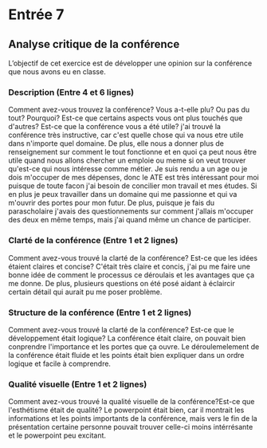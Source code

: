 # Entrée 7
## Analyse critique de la conférence

L’objectif de cet exercice est de développer une opinion sur la conférence que nous avons eu en classe. 

### Description (Entre 4 et 6 lignes)
Comment avez-vous trouvez la conférence? Vous a-t-elle plu? Ou pas du tout? Pourquoi? Est-ce que certains aspects vous ont plus touchés que d'autres? Est-ce que la conférence vous a été utile?
j'ai trouvé la conférence très instructive, car c'est quelle chose qui va nous etre utile dans n'importe quel domaine. De plus, elle nous a donner plus de renseignement sur comment le tout fonctionne et en quoi ça peut nous être utile quand nous allons chercher un emploie ou meme si on veut trouver qu'est-ce qui nous intéresse comme métier. Je suis rendu a un age ou je dois m'occuper de mes dépenses, donc le ATE est très intéressant pour moi puisque de toute facon j'ai besoin de concilier mon travail et mes études. Si en plus je peux travailler dans un domaine qui me passionne et qui va m'ouvrir des portes pour mon futur. De plus, puisque je fais du parascholaire j'avais des questionnements sur comment j'allais m'occuper des deux en même temps, mais j'ai quand même un chance de participer.

### Clarté de la conférence (Entre 1 et 2 lignes)
Comment avez-vous trouvé la clarté de la conférence? Est-ce que les idées étaient claires et concise?
C'était très claire et concis, j'ai pu me faire une bonne idée de comment le processus ce déroulais et les avantages que ça me donne. De plus, plusieurs questions on été posé aidant à éclaircir certain détail qui aurait pu me poser problème.

### Structure de la conférence (Entre 1 et 2 lignes)
Comment avez-vous trouvé la clarté de la conférence? Est-ce que le développement était logique?
La conférence était claire, on pouvait bien conprendre l'importance et les portes que ça ouvre. Le déroulemelement de la conférence était fluide et les points était bien expliquer dans un ordre logique et facile à comprendre.

### Qualité visuelle (Entre 1 et 2 lignes)
Comment avez-vous trouvé la qualité visuelle de la conférence?Est-ce que l'esthétisme était de qualité?
Le powerpoint était bien, car il montrait les informations et les points importants de la conférence, mais vers le fin de la présentation certaine personne pouvait trouver celle-ci moins intérrésante et le powerpoint peu excitant.


